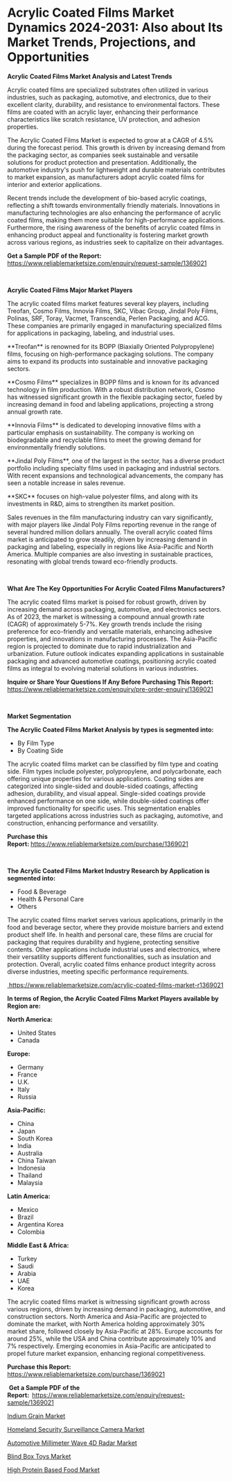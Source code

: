<p><h1>Acrylic Coated Films Market Dynamics 2024-2031: Also about Its Market Trends, Projections, and Opportunities</h1></p><p><strong>Acrylic Coated Films Market Analysis and Latest Trends</strong></p>
<p><p>Acrylic coated films are specialized substrates often utilized in various industries, such as packaging, automotive, and electronics, due to their excellent clarity, durability, and resistance to environmental factors. These films are coated with an acrylic layer, enhancing their performance characteristics like scratch resistance, UV protection, and adhesion properties.</p><p>The Acrylic Coated Films Market is expected to grow at a CAGR of 4.5% during the forecast period. This growth is driven by increasing demand from the packaging sector, as companies seek sustainable and versatile solutions for product protection and presentation. Additionally, the automotive industry's push for lightweight and durable materials contributes to market expansion, as manufacturers adopt acrylic coated films for interior and exterior applications.</p><p>Recent trends include the development of bio-based acrylic coatings, reflecting a shift towards environmentally friendly materials. Innovations in manufacturing technologies are also enhancing the performance of acrylic coated films, making them more suitable for high-performance applications. Furthermore, the rising awareness of the benefits of acrylic coated films in enhancing product appeal and functionality is fostering market growth across various regions, as industries seek to capitalize on their advantages.</p></p>
<p><strong>Get a Sample PDF of the Report:&nbsp;</strong> <a href="https://www.reliablemarketsize.com/enquiry/request-sample/1369021?utm_campaign=1105&utm_medium=2&utm_source=Github&utm_content=ia&utm_term=06122024&utm_id=acrylic-coated-films">https://www.reliablemarketsize.com/enquiry/request-sample/1369021</a></p>
<p>&nbsp;</p>
<p><strong>Acrylic Coated Films Major Market Players</strong></p>
<p><p>The acrylic coated films market features several key players, including Treofan, Cosmo Films, Innovia Films, SKC, Vibac Group, Jindal Poly Films, Polinas, SRF, Toray, Vacmet, Transcendia, Perlen Packaging, and ACG. These companies are primarily engaged in manufacturing specialized films for applications in packaging, labeling, and industrial uses.</p><p>**Treofan** is renowned for its BOPP (Biaxially Oriented Polypropylene) films, focusing on high-performance packaging solutions. The company aims to expand its products into sustainable and innovative packaging sectors. </p><p>**Cosmo Films** specializes in BOPP films and is known for its advanced technology in film production. With a robust distribution network, Cosmo has witnessed significant growth in the flexible packaging sector, fueled by increasing demand in food and labeling applications, projecting a strong annual growth rate.</p><p>**Innovia Films** is dedicated to developing innovative films with a particular emphasis on sustainability. The company is working on biodegradable and recyclable films to meet the growing demand for environmentally friendly solutions. </p><p>**Jindal Poly Films**, one of the largest in the sector, has a diverse product portfolio including specialty films used in packaging and industrial sectors. With recent expansions and technological advancements, the company has seen a notable increase in sales revenue.</p><p>**SKC** focuses on high-value polyester films, and along with its investments in R&D, aims to strengthen its market position. </p><p>Sales revenues in the film manufacturing industry can vary significantly, with major players like Jindal Poly Films reporting revenue in the range of several hundred million dollars annually. The overall acrylic coated films market is anticipated to grow steadily, driven by increasing demand in packaging and labeling, especially in regions like Asia-Pacific and North America. Multiple companies are also investing in sustainable practices, resonating with global trends toward eco-friendly products.</p></p>
<p>&nbsp;</p>
<p><strong>What Are The Key Opportunities For Acrylic Coated Films Manufacturers?</strong></p>
<p><p>The acrylic coated films market is poised for robust growth, driven by increasing demand across packaging, automotive, and electronics sectors. As of 2023, the market is witnessing a compound annual growth rate (CAGR) of approximately 5-7%. Key growth trends include the rising preference for eco-friendly and versatile materials, enhancing adhesive properties, and innovations in manufacturing processes. The Asia-Pacific region is projected to dominate due to rapid industrialization and urbanization. Future outlook indicates expanding applications in sustainable packaging and advanced automotive coatings, positioning acrylic coated films as integral to evolving material solutions in various industries.</p></p>
<p><strong>Inquire or Share Your Questions If Any Before Purchasing This Report:</strong> <a href="https://www.reliablemarketsize.com/enquiry/pre-order-enquiry/1369021?utm_campaign=1105&utm_medium=2&utm_source=Github&utm_content=ia&utm_term=06122024&utm_id=acrylic-coated-films">https://www.reliablemarketsize.com/enquiry/pre-order-enquiry/1369021</a></p>
<p>&nbsp;</p>
<p><strong>Market Segmentation</strong></p>
<p><strong>The Acrylic Coated Films Market Analysis by types is segmented into:</strong></p>
<p><ul><li>By Film Type</li><li>By Coating Side</li></ul></p>
<p><p>The acrylic coated films market can be classified by film type and coating side. Film types include polyester, polypropylene, and polycarbonate, each offering unique properties for various applications. Coating sides are categorized into single-sided and double-sided coatings, affecting adhesion, durability, and visual appeal. Single-sided coatings provide enhanced performance on one side, while double-sided coatings offer improved functionality for specific uses. This segmentation enables targeted applications across industries such as packaging, automotive, and construction, enhancing performance and versatility.</p></p>
<p><strong>Purchase this Report:&nbsp;</strong><a href="https://www.reliablemarketsize.com/purchase/1369021?utm_campaign=1105&utm_medium=2&utm_source=Github&utm_content=ia&utm_term=06122024&utm_id=acrylic-coated-films">https://www.reliablemarketsize.com/purchase/1369021</a></p>
<p>&nbsp;</p>
<p><strong>The Acrylic Coated Films Market Industry Research by Application is segmented into:</strong></p>
<p><ul><li>Food & Beverage</li><li>Health & Personal Care</li><li>Others</li></ul></p>
<p><p>The acrylic coated films market serves various applications, primarily in the food and beverage sector, where they provide moisture barriers and extend product shelf life. In health and personal care, these films are crucial for packaging that requires durability and hygiene, protecting sensitive contents. Other applications include industrial uses and electronics, where their versatility supports different functionalities, such as insulation and protection. Overall, acrylic coated films enhance product integrity across diverse industries, meeting specific performance requirements.</p></p>
<p><a href="https://www.reliablemarketsize.com/acrylic-coated-films-market-r1369021?utm_campaign=1105&utm_medium=2&utm_source=Github&utm_content=ia&utm_term=06122024&utm_id=acrylic-coated-films">&nbsp;https://www.reliablemarketsize.com/acrylic-coated-films-market-r1369021</a></p>
<p><strong>In terms of Region, the Acrylic Coated Films Market Players available by Region are:</strong></p>
<p>
    <p> <strong> North America: </strong>
        <ul>
            <li>United States</li>
            <li>Canada</li>
        </ul>
        </p> 
    <p> <strong> Europe: </strong>
        <ul>
            <li>Germany</li>
            <li>France</li>
            <li>U.K.</li>
            <li>Italy</li>
            <li>Russia</li>
        </ul>
        </p> 
    <p> <strong> Asia-Pacific: </strong>
        <ul>
            <li>China</li>
            <li>Japan</li>
            <li>South Korea</li>
            <li>India</li>
            <li>Australia</li>
            <li>China Taiwan</li>
            <li>Indonesia</li>
            <li>Thailand</li>
            <li>Malaysia</li>
        </ul>
        </p> 
    <p> <strong> Latin America: </strong>
        <ul>
            <li>Mexico</li>
            <li>Brazil</li>
            <li>Argentina Korea</li>
            <li>Colombia</li>
        </ul>
        </p> 
    <p> <strong> Middle East & Africa: </strong>
        <ul>
            <li>Turkey</li>
            <li>Saudi</li>
            <li>Arabia</li>
            <li>UAE</li>
            <li>Korea</li>
        </ul>
    </p>
    </p>
<p><p>The acrylic coated films market is witnessing significant growth across various regions, driven by increasing demand in packaging, automotive, and construction sectors. North America and Asia-Pacific are projected to dominate the market, with North America holding approximately 30% market share, followed closely by Asia-Pacific at 28%. Europe accounts for around 25%, while the USA and China contribute approximately 10% and 7% respectively. Emerging economies in Asia-Pacific are anticipated to propel future market expansion, enhancing regional competitiveness.</p></p>
<p><strong>Purchase this Report: </strong><a href="https://www.reliablemarketsize.com/purchase/1369021?utm_campaign=1105&utm_medium=2&utm_source=Github&utm_content=ia&utm_term=06122024&utm_id=acrylic-coated-films">https://www.reliablemarketsize.com/purchase/1369021</a></p>
<p>&nbsp;<strong>Get a Sample PDF of the Report:&nbsp;&nbsp;</strong><a href="https://www.reliablemarketsize.com/enquiry/request-sample/1369021?utm_campaign=1105&utm_medium=2&utm_source=Github&utm_content=ia&utm_term=06122024&utm_id=acrylic-coated-films">https://www.reliablemarketsize.com/enquiry/request-sample/1369021</a></p>
<p><strong></strong></p>
<p><p><a href="https://issuu.com/reportprime-2/docs/indium-grain-market-size-2030.pptx?utm_campaign=1105&utm_medium=2&utm_source=Github&utm_content=ia&utm_term=06122024&utm_id=acrylic-coated-films">Indium Grain Market</a></p><p><a href="https://www.linkedin.com/pulse/homeland-security-surveillance-camera-market-analysis-future-growth-n7qkc?utm_campaign=1105&utm_medium=2&utm_source=Github&utm_content=ia&utm_term=06122024&utm_id=acrylic-coated-films">Homeland Security Surveillance Camera Market</a></p><p><a href="https://issuu.com/reportprime-2/docs/automotive-millimeter-wave-4d-radar-market-size-20?utm_campaign=1105&utm_medium=2&utm_source=Github&utm_content=ia&utm_term=06122024&utm_id=acrylic-coated-films">Automotive Millimeter Wave 4D Radar Market</a></p><p><a href="https://github.com/NorbertYates/Market-Research-Report-List-7/blob/main/blind-box-toys-market.md?utm_campaign=1105&utm_medium=2&utm_source=Github&utm_content=ia&utm_term=06122024&utm_id=acrylic-coated-films">Blind Box Toys Market</a></p><p><a href="https://www.linkedin.com/pulse/high-protein-based-food-market-evolution-key-trends-regional-z8ire?utm_campaign=1105&utm_medium=2&utm_source=Github&utm_content=ia&utm_term=06122024&utm_id=acrylic-coated-films">High Protein Based Food Market</a></p></p>
